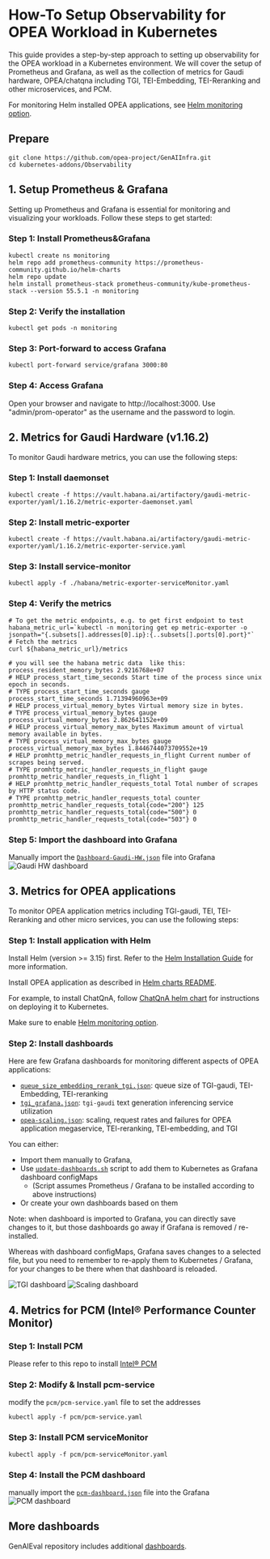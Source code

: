 # How-To Setup Observability for OPEA Workload in Kubernetes

This guide provides a step-by-step approach to setting up observability for the OPEA workload in a Kubernetes environment. We will cover the setup of Prometheus and Grafana, as well as the collection of metrics for Gaudi hardware, OPEA/chatqna including TGI, TEI-Embedding, TEI-Reranking and other microservices, and PCM.

For monitoring Helm installed OPEA applications, see [Helm monitoring option](../../helm-charts/monitoring.md).

## Prepare

```
git clone https://github.com/opea-project/GenAIInfra.git
cd kubernetes-addons/Observability
```

## 1. Setup Prometheus & Grafana

Setting up Prometheus and Grafana is essential for monitoring and visualizing your workloads. Follow these steps to get started:

### Step 1: Install Prometheus&Grafana

```
kubectl create ns monitoring
helm repo add prometheus-community https://prometheus-community.github.io/helm-charts
helm repo update
helm install prometheus-stack prometheus-community/kube-prometheus-stack --version 55.5.1 -n monitoring
```

### Step 2: Verify the installation

```
kubectl get pods -n monitoring
```

### Step 3: Port-forward to access Grafana

```
kubectl port-forward service/grafana 3000:80
```

### Step 4: Access Grafana

Open your browser and navigate to http://localhost:3000. Use "admin/prom-operator" as the username and the password to login.

## 2. Metrics for Gaudi Hardware (v1.16.2)

To monitor Gaudi hardware metrics, you can use the following steps:

### Step 1: Install daemonset

```
kubectl create -f https://vault.habana.ai/artifactory/gaudi-metric-exporter/yaml/1.16.2/metric-exporter-daemonset.yaml
```

### Step 2: Install metric-exporter

```
kubectl create -f https://vault.habana.ai/artifactory/gaudi-metric-exporter/yaml/1.16.2/metric-exporter-service.yaml
```

### Step 3: Install service-monitor

```
kubectl apply -f ./habana/metric-exporter-serviceMonitor.yaml
```

### Step 4: Verify the metrics

```
# To get the metric endpoints, e.g. to get first endpoint to test
habana_metric_url=`kubectl -n monitoring get ep metric-exporter -o jsonpath="{.subsets[].addresses[0].ip}:{..subsets[].ports[0].port}"`
# Fetch the metrics
curl ${habana_metric_url}/metrics

# you will see the habana metric data  like this:
process_resident_memory_bytes 2.9216768e+07
# HELP process_start_time_seconds Start time of the process since unix epoch in seconds.
# TYPE process_start_time_seconds gauge
process_start_time_seconds 1.71394960963e+09
# HELP process_virtual_memory_bytes Virtual memory size in bytes.
# TYPE process_virtual_memory_bytes gauge
process_virtual_memory_bytes 2.862641152e+09
# HELP process_virtual_memory_max_bytes Maximum amount of virtual memory available in bytes.
# TYPE process_virtual_memory_max_bytes gauge
process_virtual_memory_max_bytes 1.8446744073709552e+19
# HELP promhttp_metric_handler_requests_in_flight Current number of scrapes being served.
# TYPE promhttp_metric_handler_requests_in_flight gauge
promhttp_metric_handler_requests_in_flight 1
# HELP promhttp_metric_handler_requests_total Total number of scrapes by HTTP status code.
# TYPE promhttp_metric_handler_requests_total counter
promhttp_metric_handler_requests_total{code="200"} 125
promhttp_metric_handler_requests_total{code="500"} 0
promhttp_metric_handler_requests_total{code="503"} 0
```

### Step 5: Import the dashboard into Grafana

Manually import the [`Dashboard-Gaudi-HW.json`](./habana/Dashboard-Gaudi-HW.json) file into Grafana
![Gaudi HW dashboard](./assets/habana.png)

## 3. Metrics for OPEA applications

To monitor OPEA application metrics including TGI-gaudi, TEI, TEI-Reranking and other micro services, you can use the following steps:

### Step 1: Install application with Helm

Install Helm (version >= 3.15) first. Refer to the [Helm Installation Guide](https://helm.sh/docs/intro/install/) for more information.

Install OPEA application as described in [Helm charts README](../../helm-charts/README.md).

For example, to install ChatQnA, follow [ChatQnA helm chart](https://github.com/opea-project/GenAIInfra/tree/main/helm-charts/chatqna/README.md) for instructions on deploying it to Kubernetes.

Make sure to enable [Helm monitoring option](../../helm-charts/monitoring.md).

### Step 2: Install dashboards

Here are few Grafana dashboards for monitoring different aspects of OPEA applications:

- [`queue_size_embedding_rerank_tgi.json`](./chatqna/dashboard/queue_size_embedding_rerank_tgi.json): queue size of TGI-gaudi, TEI-Embedding, TEI-reranking
- [`tgi_grafana.json`](./chatqna/dashboard/tgi_grafana.json): `tgi-gaudi` text generation inferencing service utilization
- [`opea-scaling.json`](./opea-apps/opea-scaling.json): scaling, request rates and failures for OPEA application megaservice, TEI-reranking, TEI-embedding, and TGI

You can either:

- Import them manually to Grafana,
- Use [`update-dashboards.sh`](./update-dashboards.sh) script to add them to Kubernetes as Grafana dashboard configMaps
  - (Script assumes Prometheus / Grafana to be installed according to above instructions)
- Or create your own dashboards based on them

Note: when dashboard is imported to Grafana, you can directly save changes to it, but those dashboards go away if Grafana is removed / re-installed.

Whereas with dashboard configMaps, Grafana saves changes to a selected file, but you need to remember to re-apply them to Kubernetes / Grafana, for your changes to be there when that dashboard is reloaded.

![TGI dashboard](./assets/tgi.png)
![Scaling dashboard](./assets/opea-scaling.png)

## 4. Metrics for PCM (Intel® Performance Counter Monitor)

### Step 1: Install PCM

Please refer to this repo to install [Intel® PCM](https://github.com/intel/pcm)

### Step 2: Modify & Install pcm-service

modify the `pcm/pcm-service.yaml` file to set the addresses

```
kubectl apply -f pcm/pcm-service.yaml
```

### Step 3: Install PCM serviceMonitor

```
kubectl apply -f pcm/pcm-serviceMonitor.yaml
```

### Step 4: Install the PCM dashboard

manually import the [`pcm-dashboard.json`](./pcm/pcm-dashboard.json) file into the Grafana
![PCM dashboard](./assets/pcm.png)

## More dashboards

GenAIEval repository includes additional [dashboards](https://github.com/opea-project/GenAIEval/tree/main/evals/benchmark/grafana).
